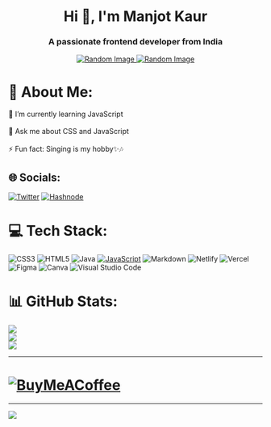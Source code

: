 <h1 align="center">Hi 👋, I'm Manjot Kaur</h1>
<h3 align="center">A passionate frontend developer from India</h3>

<div align="center">
  <a href="https://www.example.com/random-image-url">
    <img src="https://drive.google.com/file/d/15t9Ktb2wQtpdIlmbKfCkIMpTvh5oIc_q/view?usp=drive_link" alt="Random Image">
    <img src="https://drive.google.com/file/d/1unC4AIP1WacgkBQmuHfEchM3yv19IdmF/view?usp=sharing" alt="Random Image">
  </a>
</div>

# 💫 About Me:
🌱 I’m currently learning JavaScript<br><br>💬 Ask me about CSS and JavaScript<br><br>⚡ Fun fact: Singing is my hobby✨🎶


## 🌐 Socials:
[![Twitter](https://img.shields.io/badge/Twitter-%231DA1F2.svg?style=for-the-badge&logo=Twitter&logoColor=white)](https://twitter.com/kaurmanjot20) 
[![Hashnode](https://img.shields.io/badge/Hashnode-2962FF?style=for-the-badge&logo=hashnode&logoColor=white)](https://hashnode.com/@kaurmanjot20)

# 💻 Tech Stack:
![CSS3](https://img.shields.io/badge/css3-%231572B6.svg?style=for-the-badge&logo=css3&logoColor=white) ![HTML5](https://img.shields.io/badge/html5-%23E34F26.svg?style=for-the-badge&logo=html5&logoColor=white) ![Java](https://img.shields.io/badge/java-%23ED8B00.svg?style=for-the-badge&logo=java&logoColor=white) [![JavaScript](https://img.shields.io/badge/javascript-%23323330.svg?style=for-the-badge&logo=javascript&logoColor=%23F7DF1E)](https://img.shields.io/badge/JavaScript-F7DF1E?style=for-the-badge&logo=javascript&logoColor=black) ![Markdown](https://img.shields.io/badge/markdown-%23000000.svg?style=for-the-badge&logo=markdown&logoColor=white) ![Netlify](https://img.shields.io/badge/netlify-%23000000.svg?style=for-the-badge&logo=netlify&logoColor=#00C7B7) ![Vercel](https://img.shields.io/badge/vercel-%23000000.svg?style=for-the-badge&logo=vercel&logoColor=white) 	![Figma](https://img.shields.io/badge/figma-%23F24E1E.svg?style=for-the-badge&logo=figma&logoColor=white) ![Canva](https://img.shields.io/badge/Canva-%2300C4CC.svg?style=for-the-badge&logo=Canva&logoColor=white) ![Visual Studio Code](https://img.shields.io/badge/Visual%20Studio%20Code-0078d7.svg?style=for-the-badge&logo=visual-studio-code&logoColor=white)
# 📊 GitHub Stats:
![](https://github-readme-stats.vercel.app/api?username=kaurmanjot20&theme=dark&hide_border=false&include_all_commits=false&count_private=false)<br/>
![](https://github-readme-streak-stats.herokuapp.com/?user=kaurmanjot20&theme=dark&hide_border=false)<br/>
![](https://github-readme-stats.vercel.app/api/top-langs/?username=kaurmanjot20&theme=dark&hide_border=false&include_all_commits=false&count_private=false&layout=compact)

---
# [![BuyMeACoffee](https://img.shields.io/badge/Buy%20Me%20a%20Coffee-ffdd00?style=for-the-badge&logo=buy-me-a-coffee&logoColor=black)](https://buymeacoffee.com/kaurmanjot20) 

---
[![](https://visitcount.itsvg.in/api?id=kaurmanjot20&icon=5&color=7)](https://visitcount.itsvg.in)

<!-- Proudly created with GPRM ( https://gprm.itsvg.in ) -->

